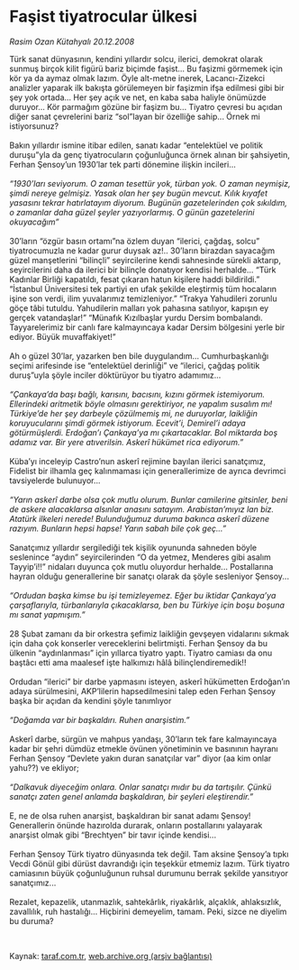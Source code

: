 # Faşist tiyatrocular ülkesi

*Rasim Ozan Kütahyalı 20.12.2008*

<div class="taraf_structure_2col_1zq">
<div class="margen_n">



 <p>Türk sanat dünyasının, kendini yıllardır solcu, ilerici, demokrat olarak sunmuş birçok kilit figürü bariz biçimde faşist... Bu faşizmi görmemek için kör ya da aymaz olmak lazım. Öyle alt-metne inerek, Lacancı-Zizekci analizler yaparak ilk bakışta görülemeyen bir faşizmin ifşa edilmesi gibi bir şey yok ortada... Her şey açık ve net, en kaba saba haliyle önümüzde duruyor... Kör parmağım gözüne bir faşizm bu... Tiyatro çevresi bu açıdan diğer sanat çevrelerini bariz “sol”layan bir özelliğe sahip... Örnek mi istiyorsunuz? <br/><br/>Bakın yıllardır ismine itibar edilen, sanatı kadar “entelektüel ve politik duruşu”yla da genç tiyatrocuların çoğunluğunca örnek alınan bir şahsiyetin, Ferhan Şensoy’un 1930’lar tek parti dönemine ilişkin incileri...<i> <br/><br/>“1930’ları seviyorum. O zaman tesettür yok, türban yok. O zaman neymişiz, şimdi nereye gelmişiz. Yasak olan her şey bugün mevcut. Kılık kıyafet yasasını tekrar hatırlatayım diyorum. Bugünün gazetelerinden çok sıkıldım, o zamanlar daha güzel şeyler yazıyorlarmış. O günün gazetelerini okuyacağım”</i> <br/><br/>30’ların “özgür basın ortamı”na özlem duyan “ilerici, çağdaş, solcu” tiyatrocumuzla ne kadar gurur duysak az!.. 30’ların birazdan sayacağım güzel manşetlerini “bilinçli” seyircilerine kendi sahnesinde sürekli aktarıp, seyircilerini daha da ilerici bir bilinçle donatıyor kendisi herhalde... “Türk Kadınlar Birliği kapatıldı, fesat çıkaran hatun kişilere haddi bildirildi.” “İstanbul Üniversitesi tek partiyi en ufak şekilde eleştirmiş tüm hocaların işine son verdi, ilim yuvalarımız temizleniyor.” “Trakya Yahudileri zorunlu göçe tâbi tutuldu. Yahudilerin malları yok pahasına satılıyor, kapışın ey gerçek vatandaşlar!” “Münafık Kızılbaşlar yurdu Dersim bombalandı. Tayyarelerimiz bir canlı fare kalmayıncaya kadar Dersim bölgesini yerle bir ediyor. Büyük muvaffakiyet!” <br/><br/>Ah o güzel 30’lar, yazarken ben bile duygulandım... Cumhurbaşkanlığı seçimi arifesinde ise “entelektüel derinliği” ve “ilerici, çağdaş politik duruş”uyla şöyle inciler döktürüyor bu tiyatro adamımız...<i> <br/><br/>“Çankaya’da başı bağlı, karısını, bacısını, kızını görmek istemiyorum. Ellerindeki aritmetik böyle olmasını gerektiriyor, ne yapalım susalım mı! Türkiye’de her şey darbeyle çözülmemiş mi, ne duruyorlar, laikliğin koruyucularını şimdi görmek istiyorum. Ecevit’i, Demirel’i adaya götürmüşlerdi. Erdoğan’ı Çankaya’ya mı çıkartacaklar. Bol miktarda boş adamız var. Bir yere atıverilsin. Askerî hükümet rica ediyorum.”</i> <br/><br/>Küba’yı inceleyip Castro’nun askerî rejimine bayılan ilerici sanatçımız, Fidelist bir ilhamla geç kalınmaması için generallerimize de ayrıca devrimci tavsiyelerde bulunuyor...<i> <br/><br/>“Yarın askerî darbe olsa çok mutlu olurum. Bunlar camilerine gitsinler, beni de askere alacaklarsa alsınlar anasını satayım. Arabistan’mıyız lan biz. Atatürk ilkeleri nerede! Bulunduğumuz duruma bakınca askerî düzene razıyım. Bunların hepsi hapse! Yarın sabah bile çok geç...”</i> <br/><br/>Sanatçımız yıllardır sergilediği tek kişilik oyununda sahneden böyle seslenince “aydın” seyircilerinden “O da yetmez, Menderes gibi asalım Tayyip’i!!” nidaları duyunca çok mutlu oluyordur herhalde... Postallarına hayran olduğu generallerine bir sanatçı olarak da şöyle sesleniyor Şensoy...<i> <br/><br/>“Ordudan başka kimse bu işi temizleyemez. Eğer bu iktidar Çankaya’ya çarşaflarıyla, türbanlarıyla çıkacaklarsa, ben bu Türkiye için boşu boşuna mı sanat yapmışım.”</i> <br/><br/>28 Şubat zamanı da bir orkestra şefimiz laikliğin gevşeyen vidalarını sıkmak için daha çok konserler vereceklerini belirtmişti. Ferhan Şensoy da bu ülkenin “aydınlanması” için yıllarca tiyatro yaptı. Tiyatro camiası da onu baştâcı etti ama maalesef işte halkımızı hâlâ bilinçlendiremedik!! <br/><br/>Ordudan “ilerici” bir darbe yapmasını isteyen, askerî hükümetten Erdoğan’ın adaya sürülmesini, AKP’lilerin hapsedilmesini talep eden Ferhan Şensoy başka bir açıdan da kendini şöyle tanımlıyor<i> <br/><br/>“Doğamda var bir başkaldırı. Ruhen anarşistim.” </i><br/><br/>Askerî darbe, sürgün ve mahpus yandaşı, 30’ların tek fare kalmayıncaya kadar bir şehri dümdüz etmekle övünen yönetiminin ve basınının hayranı Ferhan Şensoy “Devlete yakın duran sanatçılar var” diyor (aa kim onlar yahu??) ve ekliyor;<i> <br/><br/>“Dalkavuk diyeceğim onlara. Onlar sanatçı mıdır bu da tartışılır. Çünkü sanatçı zaten genel anlamda başkaldıran, bir şeyleri eleştirendir.”</i> <br/><br/>E, ne de olsa ruhen anarşist, başkaldıran bir sanat adamı Şensoy! Generallerin önünde hazırolda durarak, onların postallarını yalayarak anarşist olmak gibi “Brechtyen” bir tavır içinde kendisi... <br/><br/>Ferhan Şensoy Türk tiyatro dünyasında tek değil. Tam aksine Şensoy’a tıpkı Vecdi Gönül gibi dürüst davrandığı için teşekkür etmemiz lazım. Türk tiyatro camiasının büyük çoğunluğunun ruhsal durumunu berrak şekilde yansıtıyor sanatçımız... <br/><br/>Rezalet, kepazelik, utanmazlık, sahtekârlık, riyakârlık, alçaklık, ahlaksızlık, zavallılık, ruh hastalığı... Hiçbirini demeyelim, tamam. Peki, sizce ne diyelim bu duruma?</p>

<br/>


<div id="taraf_not">
</div>

</div>


</div>

Kaynak: [taraf.com.tr](http://www.taraf.com.tr:80/makale/3194.htm), [web.archive.org (arşiv bağlantısı)](http://web.archive.org/web/20090422184458/http://www.taraf.com.tr:80/makale/3194.htm)
